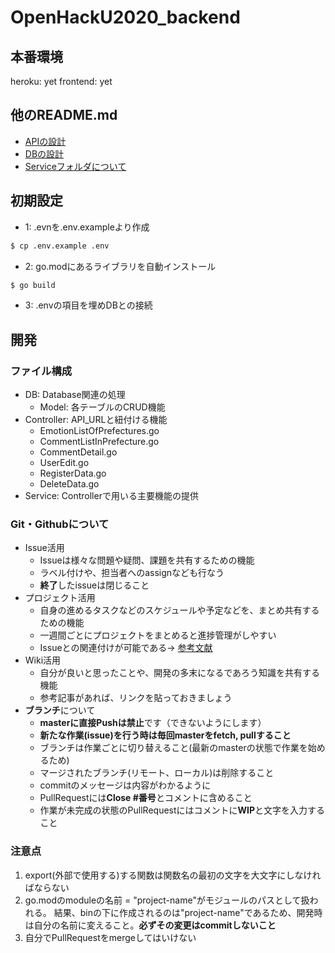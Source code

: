 # OpenHackU2020_backend
## 本番環境
heroku: yet
frontend: yet
## 他のREADME.md
- [APIの設計](https://github.com/KazuwoKiwame12/OpenHackU2020_backend/tree/master/Controller#api%E3%81%AE%E8%A8%AD%E8%A8%88)
- [DBの設計](https://github.com/KazuwoKiwame12/OpenHackU2020_backend/tree/master/DB#db%E3%81%AE%E8%A8%AD%E8%A8%88)
- [Serviceフォルダについて](https://github.com/KazuwoKiwame12/OpenHackU2020_backend/tree/master/Service#api%E3%81%AE%E4%B8%BB%E8%A6%81%E6%A9%9F%E8%83%BD%E3%81%AE%E5%AE%9F%E8%A3%85)
## 初期設定
- 1: .evnを.env.exampleより作成
```bash
$ cp .env.example .env
```
- 2: go.modにあるライブラリを自動インストール
```bash
$ go build
```
- 3: .envの項目を埋めDBとの接続
  
## 開発
### ファイル構成
- DB: Database関連の処理
  - Model: 各テーブルのCRUD機能
- Controller: API_URLと紐付ける機能
  - EmotionListOfPrefectures.go
  - CommentListInPrefecture.go
  - CommentDetail.go
  - UserEdit.go
  - RegisterData.go
  - DeleteData.go
- Service: Controllerで用いる主要機能の提供
### Git・Githubについて
- Issue活用
  - Issueは様々な問題や疑問、課題を共有するための機能　
  - ラベル付けや、担当者へのassignなども行なう　
  - **終了**したissueは閉じること
- プロジェクト活用
  - 自身の進めるタスクなどのスケジュールや予定などを、まとめ共有するための機能
  - 一週間ごとにプロジェクトをまとめると進捗管理がしやすい
  - Issueとの関連付けが可能である→ [参考文献](https://help.github.com/ja/github/managing-your-work-on-github/adding-issues-and-pull-requests-to-a-project-board)
- Wiki活用
  - 自分が良いと思ったことや、開発の多末になるであろう知識を共有する機能
  - 参考記事があれば、リンクを貼っておきましょう
- **ブランチ**について
  - **masterに直接Pushは禁止**です（できないようにします）
  - **新たな作業(issue)を行う時は毎回masterをfetch, pullすること**
  - ブランチは作業ごとに切り替えること(最新のmasterの状態で作業を始めるため)
  - マージされたブランチ(リモート、ローカル)は削除すること
  - commitのメッセージは内容がわかるように
  - PullRequestには**Close #番号**とコメントに含めること
  - 作業が未完成の状態のPullRequestにはコメントに**WIP**と文字を入力すること

### 注意点
1. export(外部で使用する)する関数は関数名の最初の文字を大文字にしなければならない  
2. go.modのmoduleの名前 = "project-name"がモジュールのパスとして扱われる。 結果、binの下に作成されるのは"project-name"であるため、開発時は自分の名前に変えること。**必ずその変更はcommitしないこと**
3. 自分でPullRequestをmergeしてはいけない
